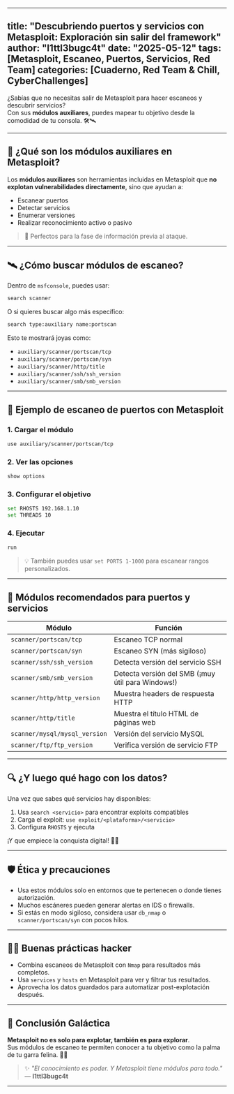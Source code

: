 
---
title: "Descubriendo puertos y servicios con Metasploit: Exploración sin salir del framework"
author: "l1ttl3bugc4t"
date: "2025-05-12"
tags: [Metasploit, Escaneo, Puertos, Servicios, Red Team]
categories: [Cuaderno, Red Team & Chill, CyberChallenges]
---

¿Sabías que no necesitas salir de Metasploit para hacer escaneos y descubrir servicios?  
Con sus **módulos auxiliares**, puedes mapear tu objetivo desde la comodidad de tu consola. 🛠️🛰️

---

## 🌌 ¿Qué son los módulos auxiliares en Metasploit?

Los **módulos auxiliares** son herramientas incluidas en Metasploit que **no explotan vulnerabilidades directamente**, sino que ayudan a:

- Escanear puertos
- Detectar servicios
- Enumerar versiones
- Realizar reconocimiento activo o pasivo

> 🧠 Perfectos para la fase de información previa al ataque.

---

## 🛰️ ¿Cómo buscar módulos de escaneo?

Dentro de `msfconsole`, puedes usar:

```bash
search scanner
```

O si quieres buscar algo más específico:

```bash
search type:auxiliary name:portscan
```

Esto te mostrará joyas como:

- `auxiliary/scanner/portscan/tcp`
- `auxiliary/scanner/portscan/syn`
- `auxiliary/scanner/http/title`
- `auxiliary/scanner/ssh/ssh_version`
- `auxiliary/scanner/smb/smb_version`

---

## 🐾 Ejemplo de escaneo de puertos con Metasploit

### 1. Cargar el módulo

```bash
use auxiliary/scanner/portscan/tcp
```

### 2. Ver las opciones

```bash
show options
```

### 3. Configurar el objetivo

```bash
set RHOSTS 192.168.1.10
set THREADS 10
```

### 4. Ejecutar

```bash
run
```

> 💡 También puedes usar `set PORTS 1-1000` para escanear rangos personalizados.

---

## 🔧 Módulos recomendados para puertos y servicios

| Módulo | Función |
|--------|---------|
| `scanner/portscan/tcp` | Escaneo TCP normal |
| `scanner/portscan/syn` | Escaneo SYN (más sigiloso) |
| `scanner/ssh/ssh_version` | Detecta versión del servicio SSH |
| `scanner/smb/smb_version` | Detecta versión del SMB (¡muy útil para Windows!) |
| `scanner/http/http_version` | Muestra headers de respuesta HTTP |
| `scanner/http/title` | Muestra el título HTML de páginas web |
| `scanner/mysql/mysql_version` | Versión del servicio MySQL |
| `scanner/ftp/ftp_version` | Verifica versión de servicio FTP |

---

## 🔍 ¿Y luego qué hago con los datos?

Una vez que sabes qué servicios hay disponibles:

1. Usa `search <servicio>` para encontrar exploits compatibles
2. Carga el exploit: `use exploit/<plataforma>/<servicio>`
3. Configura `RHOSTS` y ejecuta

¡Y que empiece la conquista digital! 🚀😼

---

## 🛡️ Ética y precauciones

- Usa estos módulos solo en entornos que te pertenecen o donde tienes autorización.
- Muchos escáneres pueden generar alertas en IDS o firewalls.
- Si estás en modo sigiloso, considera usar `db_nmap` o `scanner/portscan/syn` con pocos hilos.

---

## 🐱‍💻 Buenas prácticas hacker

- Combina escaneos de Metasploit con `Nmap` para resultados más completos.
- Usa `services` y `hosts` en Metasploit para ver y filtrar tus resultados.
- Aprovecha los datos guardados para automatizar post-explotación después.

---

## 🚩 Conclusión Galáctica

**Metasploit no es solo para explotar, también es para explorar**.  
Sus módulos de escaneo te permiten conocer a tu objetivo como la palma de tu garra felina. 🐾🧠

> ✨ _"El conocimiento es poder. Y Metasploit tiene módulos para todo."_ — **l1ttl3bugc4t**

---
